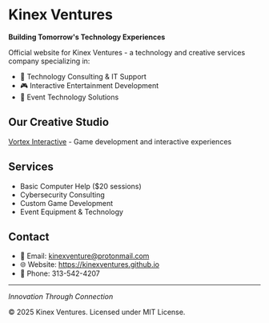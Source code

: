 # Kinex Ventures

**Building Tomorrow's Technology Experiences**

Official website for Kinex Ventures - a technology and creative services company specializing in:

- 🔧 Technology Consulting & IT Support
- 🎮 Interactive Entertainment Development 
- 🎉 Event Technology Solutions

## Our Creative Studio
[Vortex Interactive](https://github.com/vortexinteractivehq) - Game development and interactive experiences

## Services
- Basic Computer Help ($20 sessions)
- Cybersecurity Consulting
- Custom Game Development
- Event Equipment & Technology

## Contact
- 📧 Email: kinexventure@protonmail.com
- 🌐 Website: https://kinexventures.github.io
- 📱 Phone: 313-542-4207

---

*Innovation Through Connection*

© 2025 Kinex Ventures. Licensed under MIT License.
